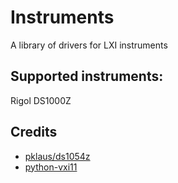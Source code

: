 # Instruments
A library of drivers for LXI instruments

## Supported instruments:
Rigol DS1000Z

## Credits
* [pklaus/ds1054z](https://github.com/pklaus/ds1054z)
* [python-vxi11](https://pypi.org/project/python-vxi11/)
